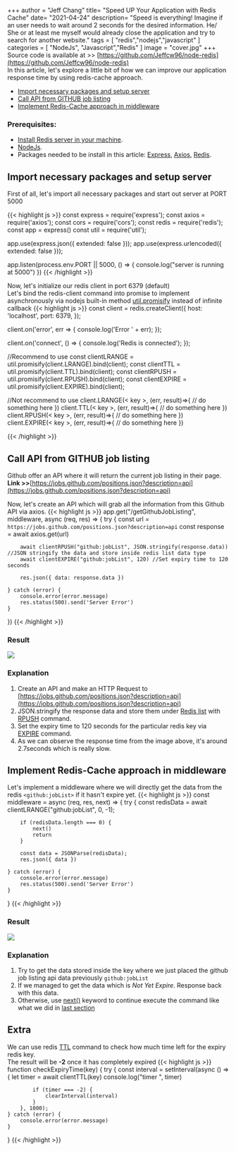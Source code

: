 +++
author = "Jeff Chang"
title= "Speed UP Your Application with Redis Cache" 
date= "2021-04-24"
description= "Speed is everything! Imagine if an user needs to wait around 2 seconds for the desired information. He/ She or at least me myself would already close the application and try to search for another website." 
tags = [
    "redis","nodejs","javascript"
]
categories = [
	"NodeJs", "Javascript","Redis"
]
image = "cover.jpg"
+++
Source code is available at >> [https://github.com/Jeffcw96/node-redis](https://github.com/Jeffcw96/node-redis) <br/>
In this article, let's explore a little bit of how we can improve our application response time by using redis-cache approach.
* [Import necessary packages and setup server](#SETUP)
* [Call API from GITHUB job listing](#GITHUB)
* [Implement Redis-Cache approach in middleware](#MIDDLEWARE)

### Prerequisites:
* [Install Redis server in your machine](/p/setup-redis).
* [NodeJs](/p/setup-node-server-with-express).
* Packages needed to be install in this article: [Express](https://www.npmjs.com/package/express), [Axios](https://www.npmjs.com/package/axios), [Redis](https://www.npmjs.com/package/redis).

## Import necessary packages and setup server<a name="SETUP"></a>
First of all, let's import all necessary packages and start out server at PORT 5000

{{< highlight js >}}
const express = require('express');
const axios = require('axios');
const cors = require('cors');
const redis = require('redis');
const app = express()
const util = require('util');

app.use(express.json({ extended: false }));
app.use(express.urlencoded({ extended: false }));

app.listen(process.env.PORT || 5000, () => {
    console.log("server is running at 5000")
})
{{< /highlight >}}

Now, let's initialize our redis client in port 6379 (default) <br/>
Let's bind the redis-client command into promise to implement asynchronously via nodejs built-in method [util.promisify](https://nodejs.org/dist/latest-v8.x/docs/api/util.html#util_util_promisify_original) instead of infinite callback 
{{< highlight js >}}
const client = redis.createClient({
    host: 'localhost',
    port: 6379,
});

client.on('error', err => {
    console.log('Error ' + err);
});

client.on('connect', () => {
    console.log('Redis is connected');
});

//Recommend to use
const clientLRANGE = util.promisify(client.LRANGE).bind(client);
const clientTTL = util.promisify(client.TTL).bind(client);
const clientRPUSH = util.promisify(client.RPUSH).bind(client);
const clientEXPIRE = util.promisify(client.EXPIRE).bind(client);


//Not recommend to use
client.LRANGE(< key >, (err, result)=>{ // do something here })
client.TTL(< key >, (err, result)=>{ // do something here })
client.RPUSH(< key >, (err, result)=>{ // do something here })
client.EXPIRE(< key >, (err, result)=>{ // do something here })

{{< /highlight >}}

## Call API from GITHUB job listing<a name="GITHUB"></a>
Github offer an API where it will return the current job listing in their page. <br/>
**Link >>**[https://jobs.github.com/positions.json?description=api](https://jobs.github.com/positions.json?description=api)
<br/>

Now, let's create an API which will grab all the information from this Github API via axios.
{{< highlight js >}}
app.get("/getGithubJobListing", middleware, async (req, res) => {
    try {
        const url = `https://jobs.github.com/positions.json?description=api`
        const response = await axios.get(url)

        await clientRPUSH("github:jobList", JSON.stringify(response.data)) //JSON stringify the data and store inside redis list data type
        await clientEXPIRE("github:jobList", 120) //Set expiry time to 120 seconds

        res.json({ data: response.data })

    } catch (error) {
        console.error(error.message)
        res.status(500).send('Server Error')
    }
})
{{< /highlight >}}

### Result
<img src="/p/speed-up-your-application-with-redis-cache/original_response_time.jpg">

### Explanation
1. Create an API and make an HTTP Request to [https://jobs.github.com/positions.json?description=api](https://jobs.github.com/positions.json?description=api)
2. JSON.stringify the response data and store them under [Redis list](/p/redis-list) with [RPUSH](https://redis.io/commands/rpush) command.
3. Set the expiry time to 120 seconds for the particular redis key via [EXPIRE](https://redis.io/commands/expire) command.
4. As we can observe the response time from the image above, it's around 2.7seconds which is really slow.

## Implement Redis-Cache approach in middleware<a name="MIDDLEWARE"></a>
Let's implement a middleware where we will directly get the data from the redis `<github:jobList>` if it hasn't expire yet.
{{< highlight js >}}
const middleware = async (req, res, next) => {
    try {
        const redisData = await clientLRANGE("github:jobList", 0, -1);

        if (redisData.length === 0) {
            next()
            return
        }

        const data = JSONParse(redisData);
        res.json({ data })

    } catch (error) {
        console.error(error.message)
        res.status(500).send('Server Error')
    }
}
{{< /highlight >}}
### Result
<img src="/p/speed-up-your-application-with-redis-cache/redis-cache.jpg">

### Explanation
1. Try to get the data stored inside the key where we just placed the github job listing api data previously `github:jobList`
2. If we managed to get the data which is *Not Yet Expire*. Response back with this data. 
3. Otherwise, use [next()](https://expressjs.com/en/guide/writing-middleware.html) keyword to continue execute the command like what we did in [last section](#GITHUB)

## Extra
We can use redis [TTL](https://redis.io/commands/TTL) command to check how much time left for the expiry redis key. <br/>
The result will be **-2** once it has completely expired
{{< highlight js >}}
function checkExpiryTime(key) {
    try {
        const interval = setInterval(async () => {
            let timer = await clientTTL(key)
            console.log("timer ", timer)

            if (timer === -2) {
                clearInterval(interval)
            }
        }, 1000);
    } catch (error) {
        console.error(error.message)
    }
}
{{< /highlight >}}




